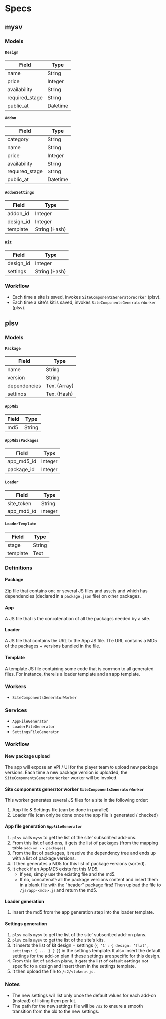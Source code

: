 # Specs

## mysv

### Models

#### `Design`

| Field          | Type     |
| -------------- | -------- |
| name           | String   |
| price          | Integer  |
| availability   | String   |
| required_stage | String   |
| public_at      | Datetime |

#### `Addon`

| Field             | Type     |
| ----------------- | -------- |
| category          | String   |
| name              | String   |
| price             | Integer  |
| availability      | String   |
| required_stage    | String   |
| public_at         | Datetime |

#### `AddonSettings`

| Field     | Type          |
| --------- | ------------- |
| addon_id  | Integer       |
| design_id | Integer       |
| template  | String (Hash) |

#### `Kit`

| Field     | Type          |
| --------- | ------------- |
| design_id | Integer       |
| settings  | String (Hash) |

### Workflow

* Each time a site is saved, invokes `SiteComponentsGeneratorWorker` (plsv).
* Each time a site's kit is saved, invokes `SiteComponentsGeneratorWorker` (plsv).

## plsv

### Models

#### `Package`

| Field           | Type           |
| --------------- | -------------- |
| name            | String         |
| version         | String         |
| dependencies    | Text (Array)   |
| settings        | Text (Hash)    |

#### `AppMd5`

| Field            | Type           |
| --------------   | -------------- |
| md5              | String         |

#### `AppMd5sPackages`

| Field            | Type           |
| ---------------- | -------------- |
| app_md5_id       | Integer        |
| package_id       | Integer        |

#### `Loader`

| Field            | Type           |
| --------------   | -------------- |
| site_token       | String         |
| app_md5_id       | Integer        |

#### `LoaderTemplate`

| Field            | Type           |
| --------------   | -------------- |
| stage            | String         |
| template         | Text           |

### Definitions

#### Package

Zip file that contains one or several JS files and assets and which has
dependencies (declared in a `package.json` file) on other packages.

#### App

A JS file that is the concatenation of all the packages needed by a site.

#### Loader

A JS file that contains the URL to the App JS file. The URL contains a MD5 of the packages + versions bundled in the file.

#### Template

A template JS file containing some code that is common to all generated files.
For instance, there is a loader template and an app template.

### Workers

* `SiteComponentsGeneratorWorker`

### Services

* `AppFileGenerator`
* `LoaderFileGenerator`
* `SettingsFileGenerator`

### Workflow

#### New package upload

The app will expose an API / UI for the player team to upload new package
versions. Each time a new package version is uploaded, the
`SiteComponentsGeneratorWorker` worker will be invoked.

#### Site components generator worker `SiteComponentsGeneratorWorker`

This worker generates several JS files for a site in the following order:

1. App file & Settings file (can be done in parallel)
2. Loader file (can only be done once the app file is generated / checked)

#### App file generation `AppFileGenerator`

1. `plsv` calls `mysv` to get the list of the site' subscribed add-ons.
2. From this list of add-ons, it gets the list of packages (from the mapping
  table `add-on -> packages`).
3. From the list of packages, it resolve the dependency tree and ends up with a
  list of package versions.
4. It then generates a MD5 for this list of package versions (sorted).
5. It check if an AppMD5 exists fot this MD5.
    * If yes, simply use the existing file and the md5.
    * If no, concatenate all the package versions content and insert them
      in a blank file with the "header" package first! Then upload the file
      to `/js/app-<md5>.js` and return the md5.

#### Loader generation

1. Insert the md5 from the app generation step into the loader template.

#### Settings generation

1. `plsv` calls `mysv` to get the list of the site' subscribed add-on plans.
2. `plsv` calls `mysv` to get the list of the site's kits.
3. It inserts the list of kit design + settings (`{ '1': { design: 'flat',
  settings: { ... } } }`) in the settings template. It also insert the default
  settings for the add-on plan if these settings are specific for this design.
4. From this list of add-on plans, it gets the list of default settings not
  specific to a design and insert them in the settings template.
5. It then upload the file to `/s2/<token>.js`.

### Notes

* The new settings will list only once the default values for each add-on
(instead) of listing them per kit.
* The path for the new settings file will be `/s2` to ensure a smooth transition
from the old to the new settings.
